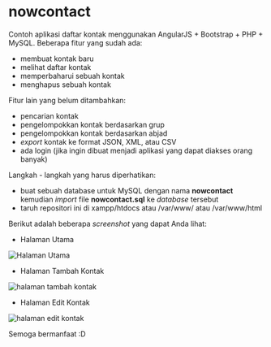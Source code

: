 nowcontact
==========

Contoh aplikasi daftar kontak menggunakan AngularJS + Bootstrap + PHP + MySQL. Beberapa fitur yang sudah ada:

- membuat kontak baru
- melihat daftar kontak
- memperbaharui sebuah kontak
- menghapus sebuah kontak

Fitur lain yang belum ditambahkan:

- pencarian kontak
- pengelompokkan kontak berdasarkan grup
- pengelompokkan kontak berdasarkan abjad
- *export* kontak ke format JSON, XML, atau CSV
- ada login (jika ingin dibuat menjadi aplikasi yang dapat diakses orang banyak)

Langkah - langkah yang harus diperhatikan:

- buat sebuah database untuk MySQL dengan nama **nowcontact** kemudian *import* file **nowcontact.sql** ke *database* tersebut
- taruh repositori ini di xampp/htdocs atau /var/www/ atau /var/www/html

Berikut adalah beberapa *screenshot* yang dapat Anda lihat:

* Halaman Utama

![Halaman Utama](https://dl.dropboxusercontent.com/u/54840757/nowcontact/nowcontact-1.png)

* Halaman Tambah Kontak

![halaman tambah kontak](https://dl.dropboxusercontent.com/u/54840757/nowcontact/nowcontact-2.png)

* Halaman Edit Kontak

![halaman edit kontak](https://dl.dropboxusercontent.com/u/54840757/nowcontact/nowcontact-3.png)

Semoga bermanfaat :D

